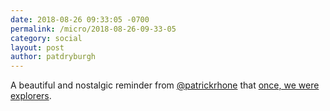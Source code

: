 ```yaml
---
date: 2018-08-26 09:33:05 -0700
permalink: /micro/2018-08-26-09-33-05
category: social
layout: post
author: patdryburgh
---
```


A beautiful and nostalgic reminder from [@patrickrhone](http://micro.blog/patrickrhone) that [once, we were explorers](http://www.patrickrhone.net/once-we-were-explorers/).